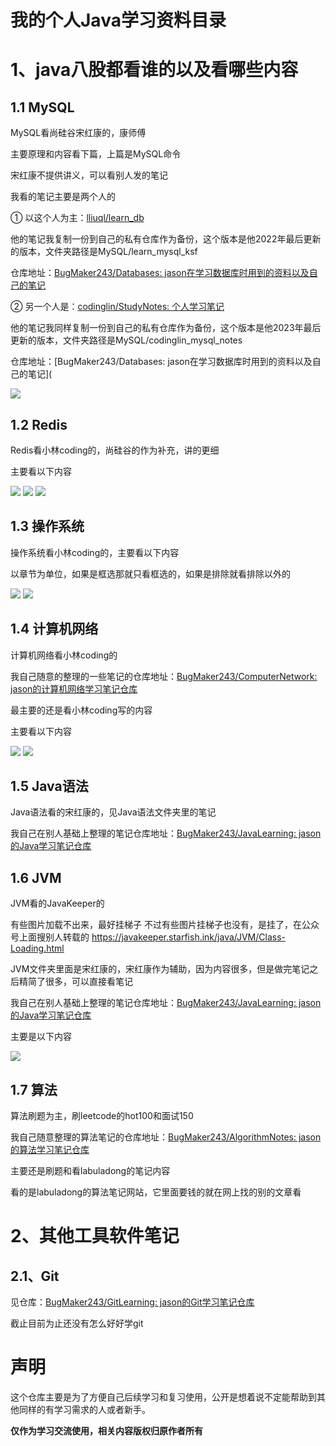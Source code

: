 # 我的个人Java学习资料目录

# 1、java八股都看谁的以及看哪些内容

## 1.1 MySQL

MySQL看尚硅谷宋红康的，康师傅

主要原理和内容看下篇，上篇是MySQL命令

宋红康不提供讲义，可以看别人发的笔记

我看的笔记主要是两个人的

① 以这个人为主：[lliuql/learn_db](https://github.com/lliuql/learn_db)

他的笔记我复制一份到自己的私有仓库作为备份，这个版本是他2022年最后更新的版本，文件夹路径是MySQL/learn_mysql_ksf

仓库地址：[BugMaker243/Databases: jason在学习数据库时用到的资料以及自己的笔记](https://github.com/BugMaker243/Databases)

② 另一个人是：[codinglin/StudyNotes: 个人学习笔记](https://github.com/codinglin/StudyNotes)

他的笔记我同样复制一份到自己的私有仓库作为备份，这个版本是他2023年最后更新的版本，文件夹路径是MySQL/codinglin_mysql_notes

仓库地址：[BugMaker243/Databases: jason在学习数据库时用到的资料以及自己的笔记](

<img src="http://jason243.online/java-eight-part/MySQL/1.png">



## 1.2 Redis

Redis看小林coding的，尚硅谷的作为补充，讲的更细

主要看以下内容

<img src="http://jason243.online/java-eight-part/Redis/1.png">

<img src="http://jason243.online/java-eight-part/Redis/2.png">

<img src="http://jason243.online/java-eight-part/Redis/3.png">



## 1.3 操作系统

操作系统看小林coding的，主要看以下内容

以章节为单位，如果是框选那就只看框选的，如果是排除就看排除以外的

<img src="http://jason243.online/java-eight-part/OS/1.png">

<img src="http://jason243.online/java-eight-part/OS/2.png">



## 1.4 计算机网络

计算机网络看小林coding的

我自己随意的整理的一些笔记的仓库地址：[BugMaker243/ComputerNetwork: jason的计算机网络学习笔记仓库](https://github.com/BugMaker243/ComputerNetwork)

最主要的还是看小林coding写的内容

主要看以下内容

<img src="http://jason243.online/java-eight-part/Net/1.png">

<img src="http://jason243.online/java-eight-part/Net/2.png">



## 1.5 Java语法

Java语法看的宋红康的，见Java语法文件夹里的笔记

我自己在别人基础上整理的笔记仓库地址：[BugMaker243/JavaLearning: jason的Java学习笔记仓库](https://github.com/BugMaker243/JavaLearning)



## 1.6 JVM

JVM看的JavaKeeper的

有些图片加载不出来，最好挂梯子
不过有些图片挂梯子也没有，是挂了，在公众号上面搜别人转载的
https://javakeeper.starfish.ink/java/JVM/Class-Loading.html

JVM文件夹里面是宋红康的，宋红康作为辅助，因为内容很多，但是做完笔记之后精简了很多，可以直接看笔记

我自己在别人基础上整理的笔记仓库地址：[BugMaker243/JavaLearning: jason的Java学习笔记仓库](https://github.com/BugMaker243/JavaLearning)

主要是以下内容

<img src="http://jason243.online/java-eight-part/JVM/1.png">



## 1.7 算法

算法刷题为主，刷leetcode的hot100和面试150

我自己随意整理的算法笔记的仓库地址：[BugMaker243/AlgorithmNotes: jason的算法学习笔记仓库](https://github.com/BugMaker243/AlgorithmNotes)

主要还是刷题和看labuladong的笔记内容

看的是labuladong的算法笔记网站，它里面要钱的就在网上找的别的文章看







# 2、其他工具软件笔记

## 2.1、Git

见仓库：[BugMaker243/GitLearning: jason的Git学习笔记仓库](https://github.com/BugMaker243/GitLearning)

截止目前为止还没有怎么好好学git



# 声明

这个仓库主要是为了方便自己后续学习和复习使用，公开是想着说不定能帮助到其他同样的有学习需求的人或者新手。

**仅作为学习交流使用，相关内容版权归原作者所有**